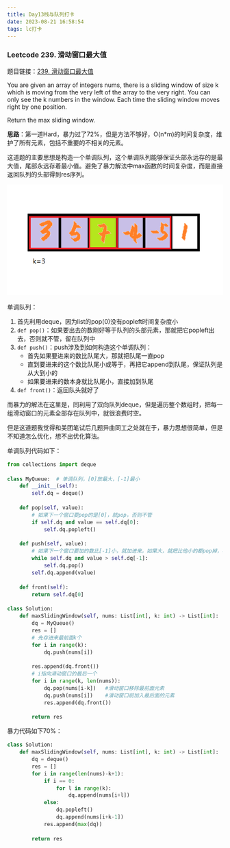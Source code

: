 ```yaml
---
title: Day13栈与队列打卡
date: 2023-08-21 16:58:54
tags: lc打卡
---
```

### Leetcode 239. 滑动窗口最大值
题目链接：[239. 滑动窗口最大值](https://leetcode.com/problems/sliding-window-maximum/)

You are given an array of integers nums, there is a sliding window of size k which is moving from the very left of the array to the very right. You can only see the k numbers in the window. Each time the sliding window moves right by one position.

Return the max sliding window.

**思路**：第一道Hard，暴力过了72%，但是方法不够好，O(n*m)的时间复杂度，维护了所有元素，包括不重要的不相关的元素。

这道题的主要思想是构造一个单调队列，这个单调队列能够保证头部永远存的是最大值，尾部永远存着最小值。避免了暴力解法中max函数的时间复杂度，而是直接返回队列的头部得到res序列。

![单调队列](https://github.com/yukiy927/lcdiary.github.io/blob/main/pics/3c1114530895b8007c4f440b99ebff5.png)

单调队列：
1. 首先利用deque，因为list的pop(0)没有popleft时间复杂度小
2. `def pop()`：如果要出去的数刚好等于队列的头部元素，那就把它popleft出去，否则就不管，留在队列中
3. `def push()`：push涉及到如何构造这个单调队列：
    - 首先如果要进来的数比队尾大，那就把队尾一直pop
    - 直到要进来的这个数比队尾小或等于，再把它append到队尾，保证队列是从大到小的
    - 如果要进来的数本身就比队尾小，直接加到队尾
4. `def front()`：返回队头就好了

而暴力的解法在这里是，同利用了双向队列deque，但是遍历整个数组时，把每一组滑动窗口的元素全部存在队列中，就很浪费时空。

但是这道题我觉得和美团笔试后几题异曲同工之处就在于，暴力思想很简单，但是不知道怎么优化，想不出优化算法。

单调队列代码如下：
```python
from collections import deque

class MyQueue:  # 单调队列，[0]放最大，[-1]最小
    def __init__(self):
        self.dq = deque()
    
    def pop(self, value):
        # 如果下一个窗口要pop的是[0]，就pop，否则不管
        if self.dq and value == self.dq[0]:
            self.dq.popleft()

    def push(self, value):
        # 如果下一个窗口要加的数比[-1]小，就加进来，如果大，就把比他小的都pop掉，再加进来，保证单调性。
        while self.dq and value > self.dq[-1]:
            self.dq.pop()
        self.dq.append(value)
    
    def front(self):
        return self.dq[0]

class Solution:
    def maxSlidingWindow(self, nums: List[int], k: int) -> List[int]:
        dq = MyQueue()
        res = []
        # 先存进来最前面k个
        for i in range(k):
            dq.push(nums[i])
        
        res.append(dq.front())
        # i指向滑动窗口的最后一个
        for i in range(k, len(nums)):
            dq.pop(nums[i-k])   #滑动窗口移除最前面元素
            dq.push(nums[i])    #滑动窗口前加入最后面的元素
            res.append(dq.front())
        
        return res
```

暴力代码如下70%：
```python
class Solution:
    def maxSlidingWindow(self, nums: List[int], k: int) -> List[int]:
        dq = deque()
        res = []
        for i in range(len(nums)-k+1):
            if i == 0:
                for l in range(k):
                    dq.append(nums[i+l])
            else:
                dq.popleft()
                dq.append(nums[i+k-1])
            res.append(max(dq))

        return res
```